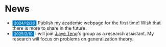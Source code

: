# News

<!-- 参考 https://huanwang.tech/ 的样式 -->

* <span style="font-size:12px;color:#FFFFFF;background-color:#007ec6;padding:1px 5px 1.5px 5px;">2024/12/26</span> Publish my academic webpage for the first time! Wish that there is more to share in the future.
* <span style="font-size:12px;color:#FFFFFF;background-color:#007ec6;padding:1px 5px 1.5px 5px;">2025/2/10</span> I will join [Jiaye Teng](https://www.tengjiaye.com/)'s group as a research assistant. My research will focus on problems on generalization theory.

